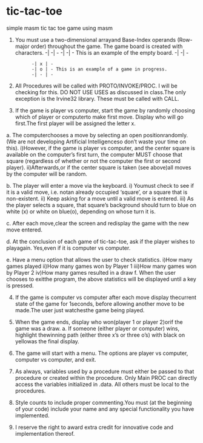 # tic-tac-toe
simple masm tic tac toe game using masm
1.  You must use a two-dimensional arrayand Base-Index operands (Row-major order) 
throughout the game.  The game board is created with characters.
              -| -| -
              -| -| - This is an example of the empty board.
              -| -| -

              -| x | -
              -| o | - This is an example of a game in progress.
              -| - | -
2.  All Procedures will be called with PROTO/INVOKE/PROC.  I will be checking for this.  DO NOT 
USE USES as discussed in class.The only exception is the Irvine32 library.  These must be called
with CALL.
3.  If the game is player vs computer, start the game by randomly choosing which of player or
computerto make first move. Display who will go first.The first player will be assigned the
letter x.  

  a. The computerchooses a move by selecting an open positionrandomly.  (We are not
  developing Artificial Intelligenceso don’t waste your time on this).
    i)However, if the game is player vs computer, and the center square is
    available on the computer’s first turn, the computer MUST choose that
    square (regardless of whether or not the computer the first or second
    player).
    ii)Afterwards,or if the center square is taken (see above)all moves by the 
    computer will be random.
    
   b. The player will enter a move via the keyboard.
    i)  Youmust check to see if it is a valid move, i.e. notan already occupied 
    ‘square’, or a square that is non-existent.
    ii)  Keep asking for a move until a valid move is entered.
    iii)  As the player selects a square, that square’s background should turn to blue
    on white (x) or white on blue(o), depending on whose turn it is. 
    
   c. After each move,clear the screen and redisplay the game with the new move 
   entered.
   
   d. At the conclusion of each game of tic-tac-toe, ask if the player wishes to playagain. 
   Yes,even if it is computer vs computer.  
   
   e.  Have a menu option that allows the user to check statistics.
    i)How many games played
    ii)How many games won by Player 1
    iii)How many games won by Player 2
    iv)How many games resulted in a draw
   f.  When the user chooses to exitthe program, the above statistics will be displayed until
   a key is pressed.
   
4.  If the game is computer vs computer after each move display thecurrent state of the game
for 1seconds, before allowing another move to be made.The user just watchesthe game 
being played.

5.  When the game ends, display who won(player 1 or player 2)orif the game was a draw.
  a. If someone (either player or computer) wins, highlight thewinning path (either three 
  x’s or three o’s) with black on yellowas the final display.
  
6.  The game will start with a menu.  The options are player vs computer, computer vs 
computer, and exit.

7.  As always, variables used by a procedure must either be passed to that procedure or created
within the procedure.  Only Main PROC can directly access the variables initialized in .data.  All
others must be local to the procedures.  

8.  Style counts to include proper commenting.You must (at the beginning of your code) 
include your name and any special functionality you have implemented.  

9.  I reserve the right to award extra credit for innovative code and implementation thereof.

